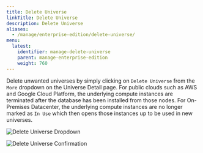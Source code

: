```yaml
---
title: Delete Universe
linkTitle: Delete Universe
description: Delete Universe
aliases:
  - /manage/enterprise-edition/delete-universe/
menu:
  latest:
    identifier: manage-delete-universe
    parent: manage-enterprise-edition
    weight: 760
---
```


Delete unwanted universes by simply clicking on `Delete Universe` from the `More` dropdown on the Universe Detail page. For public clouds such as AWS and Google Cloud Platform, the underlying compute instances are terminated after the database has been installed from those nodes. For On-Premises Datacenter, the underlying compute instances are no longer marked as `In Use` which then opens those instances up to be used in new universes.

![Delete Universe Dropdown](/images/ee/delete-univ-1.png)

![Delete Universe Confirmation](/images/ee/delete-univ-2.png)
